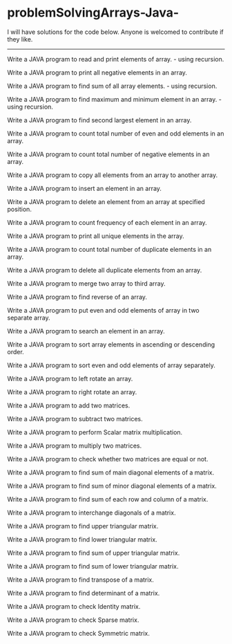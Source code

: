 # problemSolvingArrays-Java-

I will have solutions for the code below. Anyone is welcomed to contribute if they like.  
                                                                                          
-------------------------------------------------------------------------------------------

Write a JAVA program to read and print elements of array. - using recursion.

Write a JAVA program to print all negative elements in an array.

Write a JAVA program to find sum of all array elements. - using recursion.

Write a JAVA program to find maximum and minimum element in an array. - using recursion.

Write a JAVA program to find second largest element in an array.

Write a JAVA program to count total number of even and odd elements in an array.

Write a JAVA program to count total number of negative elements in an array.

Write a JAVA program to copy all elements from an array to another array.

Write a JAVA program to insert an element in an array.

Write a JAVA program to delete an element from an array at specified position.

Write a JAVA program to count frequency of each element in an array.

Write a JAVA program to print all unique elements in the array.

Write a JAVA program to count total number of duplicate elements in an array.

Write a JAVA program to delete all duplicate elements from an array.

Write a JAVA program to merge two array to third array.

Write a JAVA program to find reverse of an array.

Write a JAVA program to put even and odd elements of array in two separate array.

Write a JAVA program to search an element in an array.

Write a JAVA program to sort array elements in ascending or descending order.

Write a JAVA program to sort even and odd elements of array separately.

Write a JAVA program to left rotate an array.

Write a JAVA program to right rotate an array.

Write a JAVA program to add two matrices.

Write a JAVA program to subtract two matrices.

Write a JAVA program to perform Scalar matrix multiplication.

Write a JAVA program to multiply two matrices.

Write a JAVA program to check whether two matrices are equal or not.

Write a JAVA program to find sum of main diagonal elements of a matrix.

Write a JAVA program to find sum of minor diagonal elements of a matrix.

Write a JAVA program to find sum of each row and column of a matrix.

Write a JAVA program to interchange diagonals of a matrix.

Write a JAVA program to find upper triangular matrix.

Write a JAVA program to find lower triangular matrix.

Write a JAVA program to find sum of upper triangular matrix.

Write a JAVA program to find sum of lower triangular matrix.

Write a JAVA program to find transpose of a matrix.

Write a JAVA program to find determinant of a matrix.

Write a JAVA program to check Identity matrix.

Write a JAVA program to check Sparse matrix.

Write a JAVA program to check Symmetric matrix.
